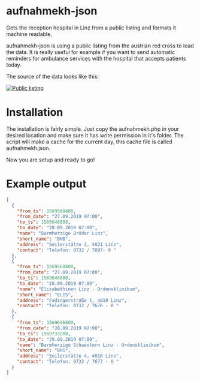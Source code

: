 # aufnahmekh-json
Gets the reception hospital in Linz from a public listing and formats it machine readable.

aufnahmekh-json is using a public listing from the austrian red cross to load the data.
It is really useful for example if you want to send automatic reminders for ambulance services with the hospital that accepts patients today.

The source of the data looks like this:

[![Public listing](https://i.imgur.com/H4Ttwux.png)](https://www.roteskreuz.at/ooe/dienststellen/perg/ichbrauchehilfe/aufnahmekrankenhaus/linz/)

# Installation
The installation is fairly simple. Just copy the aufnahmekh.php in your desired location and make sure it has write permission in it's folder.
The script will make a cache for the current day, this cache file is called aufnahmekh.json.

Now you are setup and ready to go!

# Example output
```json
[
  {
    "from_ts": 1569560400,
    "from_date": "27.09.2019 07:00",
    "to_ts": 1569646800,
    "to_date": "28.09.2019 07:00",
    "name": "Barmherzige Brüder Linz",
    "short_name": "BHB",
    "address": "Seilerstätte 2, 4021 Linz",
    "contact": "Telefon: 0732 / 7897- 0 "
  },
  {
    "from_ts": 1569560400,
    "from_date": "27.09.2019 07:00",
    "to_ts": 1569646800,
    "to_date": "28.09.2019 07:00",
    "name": "Elisabethinen Linz - Ordensklinikum",
    "short_name": "ELIS",
    "address": "Fadingerstraße 1, 4010 Linz",
    "contact": "Telefon: 0732 / 7676 - 0 "
  },
  {
    "from_ts": 1569646800,
    "from_date": "28.09.2019 07:00",
    "to_ts": 1569733200,
    "to_date": "29.09.2019 07:00",
    "name": "Barmherzige Schwestern Linz - Ordensklinikum",
    "short_name": "BHS",
    "address": "Seilerstätte 4, 4010 Linz",
    "contact": "Telefon: 0732 / 7677 - 0 "
  }
]
```
